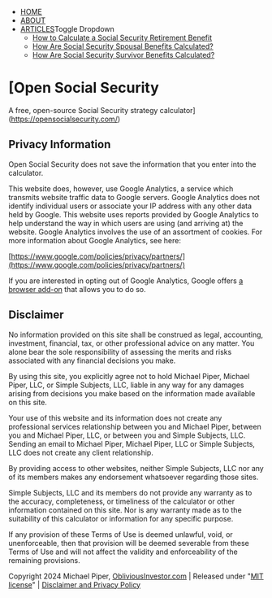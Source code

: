 * [HOME](https://opensocialsecurity.com/)
* [ABOUT](https://opensocialsecurity.com/about)
* [ARTICLES](https://articles.opensocialsecurity.com/)Toggle Dropdown
    * [How to Calculate a Social Security Retirement Benefit](https://articles.opensocialsecurity.com/calculate-retirement-benefit/)
    * [How Are Social Security Spousal Benefits Calculated?](https://articles.opensocialsecurity.com/spousal-benefit-calculation/)
    * [How Are Social Security Survivor Benefits Calculated?](https://articles.opensocialsecurity.com/survivor-benefit-calculation/)

[Open Social Security
====================

A free, open-source Social Security strategy calculator](https://opensocialsecurity.com/)

Privacy Information
-------------------

Open Social Security does not save the information that you enter into the calculator.

This website does, however, use Google Analytics, a service which transmits website traffic data to Google servers. Google Analytics does not identify individual users or associate your IP address with any other data held by Google. This website uses reports provided by Google Analytics to help understand the way in which users are using (and arriving at) the website. Google Analytics involves the use of an assortment of cookies. For more information about Google Analytics, see here:

[https://www.google.com/policies/privacy/partners/](https://www.google.com/policies/privacy/partners/)

If you are interested in opting out of Google Analytics, Google offers [a browser add-on](https://tools.google.com/dlpage/gaoptout) that allows you to do so.

Disclaimer
----------

No information provided on this site shall be construed as legal, accounting, investment, financial, tax, or other professional advice on any matter. You alone bear the sole responsibility of assessing the merits and risks associated with any financial decisions you make.

By using this site, you explicitly agree not to hold Michael Piper, Michael Piper, LLC, or Simple Subjects, LLC, liable in any way for any damages arising from decisions you make based on the information made available on this site.

Your use of this website and its information does not create any professional services relationship between you and Michael Piper, between you and Michael Piper, LLC, or between you and Simple Subjects, LLC. Sending an email to Michael Piper, Michael Piper, LLC or Simple Subjects, LLC does not create any client relationship.

By providing access to other websites, neither Simple Subjects, LLC nor any of its members makes any endorsement whatsoever regarding those sites.

Simple Subjects, LLC and its members do not provide any warranty as to the accuracy, completeness, or timeliness of the calculator or other information contained on this site. Nor is any warranty made as to the suitability of this calculator or information for any specific purpose.

If any provision of these Terms of Use is deemed unlawful, void, or unenforceable, then that provision will be deemed severable from these Terms of Use and will not affect the validity and enforceability of the remaining provisions.

Copyright 2024 Michael Piper, [ObliviousInvestor.com](https://obliviousinvestor.com/) | Released under "[MIT license](https://opensocialsecurity.com/about#license)" | [Disclaimer and Privacy Policy](https://opensocialsecurity.com/legal)
